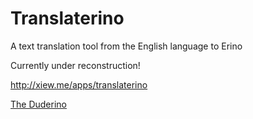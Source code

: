 Translaterino
=============

A text translation tool from the English language to Erino

Currently under reconstruction!

http://xiew.me/apps/translaterino


[The Duderino](https://www.youtube.com/watch?v=5oLE0GUtOWs)

